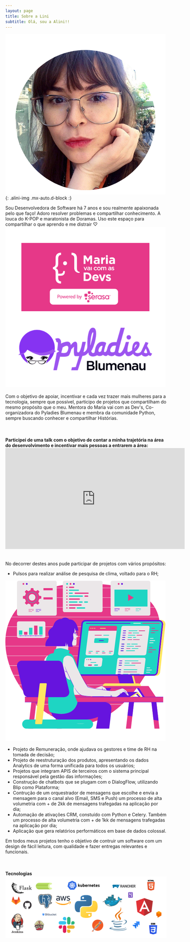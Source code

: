 ```yaml
---
layout: page
title: Sobre a Lini
subtitle: Olá, sou a Alini!!
---
```

![fotodaalini](/assets/posts/about/alini.png){: .alini-img .mx-auto.d-block :}

<div class="presentation">
    Sou Desenvolvedora de Software há 7 anos e sou realmente apaixonada pelo que faço! Adoro resolver problemas e compartilhar conhecimento.
    A louca do K-POP e maratonista de Doramas. Uso este espaço para compartilhar o que aprendo e me distrair ♡
    <br>
    <img src="/assets/posts/about/programs.png" alt="Alini Programs" class="post-http-small-image">
    <br>
    <br>
    Com o objetivo de apoiar, incentivar e cada vez trazer mais mulheres para a tecnologia, sempre que possível, participo de projetos que compartilham do mesmo propósito que o meu.
    Mentora do Maria vai com as Dev's, Co-organizadora do Pyladies Blumenau e membra da comunidade Python, sempre buscando conhecer e compartilhar Histórias.
    <br>
    <br>
    <br>
    <br>
    <b>Participei de uma talk com o objetivo de contar a minha trajetória na área do desenvolvimento e incentivar mais pessoas a entrarem a área:</b>
    <div class="video-content">
            <iframe width="560" height="315"
            src="https://www.youtube.com/embed/RhIj1Js6v7s?start=2367&end=2993" 
            frameborder="0" 
            allow="accelerometer; autoplay; encrypted-media; gyroscope; picture-in-picture" 
            allowfullscreen></iframe>
    </div>
    <br>
    <br>
    No decorrer destes anos pude participar de projetos com vários propósitos:
    <ul>
        <li>Pulsos para realizar análise de pesquisa de clima, voltado para o RH;</li>
    </ul>
    <img src="/assets/posts/about/girl.png" alt="Alini Programs" class="post-http-small-image">
    <ul>
        <li> Projeto de Remuneração, onde ajudava os gestores e time de RH na tomada de decisão;</li>
        <li> Projeto de reestruturação dos produtos, apresentando os dados Analytics de uma forma unificada para todos os usuários;</li>
        <li> Projetos que integram APIS de terceiros com o sistema principal responsável pela gestão das informações;</li>
        <li> Construção de chatbots que se plugam com o DialogFlow, utilizando Blip como Plataforma;</li>
        <li> Contrução de um orquestrador de mensagens que escolhe e envia a mensagem para o canal alvo (Email, SMS e Push) um processo de alta volumetria com + de 2kk de mensagens trafegadas na aplicação por dia;</li>
        <li> Automação de ativações CRM, constuído com Python e Celery. Também um processo de alta volumetria com + de 1kk de mensagens trafegadas na aplicação por dia;</li>
        <li> Aplicação que gera relatórios performáticos em base de dados colossal.</li>
    </ul>
    Em todos meus projetos tenho o objetivo de contruir um software com um design de fácil leitura, com qualidade e fazer entregas relevantes e funcionais.
    <br>
    <br>
    <br>
    <br>
    <div id="outer">
        <div id="inner">
            <b>Tecnologias</b>
            <img src="/assets/posts/about/skills.png" alt="Alini Programs" class="about-full-img">
        </div>
    </div>


